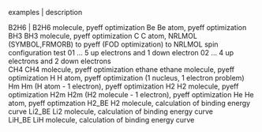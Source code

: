 examples 	| description   

B2H6		| B2H6 molecule, pyeff optimization 
Be		Be atom, pyeff optimization  
BH3		BH3 molecule, pyeff optimization 
C		C atom, NRLMOL (SYMBOL,FRMORB) to pyeff (FOD optimization) to NRLMOL 
		spin configuration test 
		01	...	5 up electrons and 1 down electron 
		02	...	4 up electrons and 2 down electrons   
CH4		CH4 molecule, pyeff optimization 
ethane 		ethane molecule, pyeff optimization 
H 		H atom, pyeff optimization (1 nucleus, 1 electron problem)
Hm		Hm (H atom - 1 electron), pyeff optimization 
H2		H2 molecule, pyeff optimization 
H2m		H2m (H2 molecule - 1 electron), pyeff optimization 
He		He atom, pyeff optimzation 
H2_BE		H2 molecule, calculation of binding energy curve 
Li2_BE		Li2 molecule, calculation of binding energy curve  
LiH_BE LiH molecule, calculation of binding energy curve
